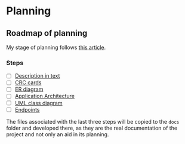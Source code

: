 # Planning

## Roadmap of planning

My stage of planning follows [this article](https://www.juniorjavadeveloper.pl/2020/11/17/stop-zanim-zaczniesz-pisac-kod-zastanow-sie-co-chcesz-kodowac-analiza-projekt-i-implementacja/).

### Steps

- [ ] [Description in text](text_description.md)
- [ ] [CRC cards](crc_cards.md)
- [ ] [ER diagram](er_diagram.md)
- [ ] [Application Architecture](application_architecture.md)
- [ ] [UML class diagram](uml_class_diagram.md)
- [ ] [Endpoints](endpoints.md)

The files associated with the last three steps will be copied to the `docs` folder and developed there, as they are the real documentation of the project and not only an aid in its planning.

